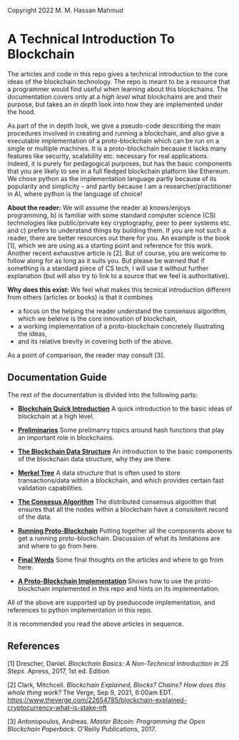 Copyright 2022 M. M. Hassan Mahmud

# A Technical Introduction To Blockchain

The articles and code in this repo gives a technical introduction to the core ideas of the blockchain technology. The repo is meant to be a resource that a programmer would find useful when learning about this blockchains. The documentation covers only at a *high level* what blockchains are and their purpose, but takes an *in depth* look into how they are implemented under the hood. 

As part of the in depth look, we give a pseudo-code describing the  main procedures involved in creating and running a blockchain, and also give a executable implementation of a proto-blockchain which can be run on a single or multiple machines. It is a proto-blockchain because it lacks many features like security, scalability etc. necessary for real applications. Indeed, it is purely for pedagogical purposes, but has the basic components that you are likely to see in a full fledged blockchain platform like Ethereum. We chose python as the implementation language partly because of its popularity and simplicity - and partly because I am a researcher/practitioner in AI, where python is the language of choice!


**About the reader:** We will assume the reader a) knows/enjoys programming, b) is familiar with some standard computer science (CS) technologies like public/private key cryptography, peer to peer systems etc. and c) prefers to understand things by building them. If you are not such a reader, there are better resources out there for you. An example is the book [1], which we are using as a starting point and reference for this work. Another recent exhaustive article is [2]. But of course, you are welcome to follow along for as long as it suits you. But please be warned that if something is a standard piece of CS tech, I will use it without further explanation (but will also try to link to a source that we feel is authoritative).

**Why does this exist:** We feel what makes this tecnical introduction different from others (articles or books) is that it combines
-  a focus on the helping the reader understand the consensus algorithm, which we beleive is the core innovation of blockchain, 
- a working implementation of a proto-blockchain concretely illustrating the ideas, 
- and its relative brevity in covering both of the above.

As a point of comparison, the reader may consult [3].


## Documentation Guide

The rest of the documentation is divided into the following parts:

- [**Blockchain Quick Introduction**](./docs/bc_proto_quick_intro.md) A quick introduction to the basic ideas of blockchain at a high level. 

- [**Preliminaries**](./docs/bc_proto_prelim.md) Some prelimanry topics around hash functions that play an important role in blockchains.

- [**The Blockchain Data Structure**](./docs/bc_proto_blockchain_ds.md) An introduction to the basic components of the blockchain data structure, why they are there.

- [**Merkel Tree**](./docs/bc_proto_merkel_tree.md) A data structure that is often used to store transactions/data within a blockchain, and which provides certain fast validation capabilities.

- [**The Consesus Algorithm**](./docs/bc_proto_consensus_algorithm.md) The distributed consensus algorithm  that ensures that all the nodes within a blockchain have a consisitent record of the data.

- [**Running Proto-Blockchain**](./docs/bc_proto_running_blockchain.md) Putting together all the components above to get a running proto-blockchain. Discussion of what its limitations are and where to go from here.

- [**Final Words**](./docs/bc_proto_final_words.md) Some final thoughts on the articles and where to go from here. 

- [**A Proto-Blockchain Implementation**](./docs/bc_proto_implementation.md) Shows how to use the proto-blockchain implemented in this repo and hints on its implementation.

All of the above are supported up by pseduocode implementation, and references to python implementation in this repo. 

It is recommended you read the above articles in sequence.


## References

[1] Drescher, Daniel. *Blockchain Basics: A Non-Technical Introduction in 25 Steps*. Apress, 2017, 1st ed. Edition

[2] Clark, Mitchcell. *Blockchain Explained, Blocks? Chains? How does this whole thing work?* The Verge, Sep 9, 2021, 6:00am EDT. https://www.theverge.com/22654785/blockchain-explained-cryptocurrency-what-is-stake-nft

[3] Antonopoulos, Andreas. _Master Bitcoin: Programming the Open Blockchain Paperback._ O'Reilly Publications, 2017.
